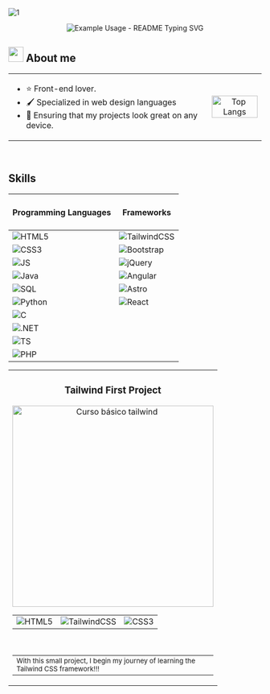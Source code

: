 ![1](https://github.com/pacomariano28/pacomariano28/assets/65359485/7862714a-8612-4ae4-8b9f-0db028325a6b)

<p align="center">
   <img src="https://readme-typing-svg.demolab.com/?lines=Welcome+to+my+github+:D;Hello+world+🌐&font=Fira%20Code&center=true&width=380&height=50&duration=4000&pause=1000" alt="Example Usage - README Typing SVG">
</p>

<!--![2](https://github.com/pacomariano28/pacomariano28/assets/65359485/ca1b6a8c-ba85-42ec-aed4-cb0ee658d306)-->


<h2><img src="https://raw.githubusercontent.com/MartinHeinz/MartinHeinz/master/wave.gif" width="30px"> About me</h2>
<table width="100" align="center">
  <tr>
    <td>
      <ul>
        <li>⭐ Front-end lover.</li>
        <li>🖌 Specialized in web design languages</li>
        <li>📲 Ensuring that my projects look great on any device.</li>
      </ul>
    </td>
    <td align="center">  
      <a href="https://github.com/pacomariano28">
          <img src="https://github-readme-stats.vercel.app/api/top-langs/?username=pacomariano28&layout=donut-vertical&theme=midnight-purple" width="100%" alt="Top Langs">
      </a>
    </td>
  </tr>
</table>

<br>

<h2>Skills</h2>

<table width="100">
  <thead>
    <tr>
      <th><h4>Programming Languages</h4></th>
      <th><h4>Frameworks</h4></th>
    </tr>
  </thead>
  <tbody>
    <tr>
        <td><img src="https://img.shields.io/badge/html5-%23E34F26.svg?style=for-the-badge&logo=html5&logoColor=white" alt="HTML5"></td>
        <td><img src="https://img.shields.io/badge/tailwindcss-%2338B2AC.svg?style=for-the-badge&logo=tailwind-css&logoColor=white" alt="TailwindCSS"></td>  
    </tr>
    <tr>
        <td><img src="https://img.shields.io/badge/css3-%231572B6.svg?style=for-the-badge&logo=css3&logoColor=white" alt="CSS3"></td>
        <td><img src="https://img.shields.io/badge/bootstrap-%238511FA.svg?style=for-the-badge&logo=bootstrap&logoColor=white" alt="Bootstrap"></td>  
    </tr>
    <tr>
        <td><img src="https://img.shields.io/badge/javascript-%23323330.svg?style=for-the-badge&logo=javascript&logoColor=%23F7DF1E" alt="JS"></td>
        <td><img src="https://img.shields.io/badge/jquery-%230769AD.svg?style=for-the-badge&logo=jquery&logoColor=white" alt="jQuery"></td>
    </tr>
    <tr>
        <td><img src="https://img.shields.io/badge/java-%23ED8B00.svg?style=for-the-badge&logo=openjdk&logoColor=white" alt="Java"></td>
        <td><img src="https://img.shields.io/badge/angular-%23DD0031.svg?style=for-the-badge&logo=angular&logoColor=white" alt="Angular"></td>  
    </tr>
    <tr>
        <td><img src="https://img.shields.io/badge/mysql-4479A1.svg?style=for-the-badge&logo=mysql&logoColor=white" alt="SQL"></td>
        <td><img src="https://img.shields.io/badge/astro-%232C2052.svg?style=for-the-badge&logo=astro&logoColor=white" alt="Astro"></td>  
    </tr>
    <tr>
        <td><img src="https://img.shields.io/badge/python-3670A0?style=for-the-badge&logo=python&logoColor=ffdd54" alt="Python"></td>
        <td><img src="https://img.shields.io/badge/react-%2320232a.svg?style=for-the-badge&logo=react&logoColor=%2361DAFB" alt="React"></td>
    </tr>
    <tr>
        <td><img src="https://img.shields.io/badge/c-%2300599C.svg?style=for-the-badge&logo=c&logoColor=white" alt="C"></td>
    </tr>
    <tr>
        <td><img src="https://img.shields.io/badge/.NET-5C2D91?style=for-the-badge&logo=.net&logoColor=white" alt=".NET"></td>
    </tr>
    <tr>
        <td><img src="https://img.shields.io/badge/typescript-%23007ACC.svg?style=for-the-badge&logo=typescript&logoColor=white" alt="TS"></td>
    </tr>
    <tr>
        <td><img src="https://img.shields.io/badge/php-%23777BB4.svg?style=for-the-badge&logo=php&logoColor=white" alt="PHP"></td>
    </tr>
  </tbody>
</table>

<table align="center">
  <tr>
    <td width="50">
      <h3 align="center">Tailwind First Project</h3>
      <div align="center">
        <a href="https://github.com/pacomariano28/Primer-proyecto-TailwindCSS" target="_blank">
          <img src="https://vabadus.es/images/cache/imagen_nodo/images/articulos/64b524021adc5990918944.png" width="400" alt="Curso básico tailwind">
        </a>
        <br>
        <table>
          <td><img src="https://img.shields.io/badge/html5-%23E34F26.svg?style=for-the-badge&logo=html5&logoColor=white" alt="HTML5"></td>
          <td><img src="https://img.shields.io/badge/tailwindcss-%2338B2AC.svg?style=for-the-badge&logo=tailwind-css&logoColor=white" alt="TailwindCSS"></td>
          <td><img src="https://img.shields.io/badge/css3-%231572B6.svg?style=for-the-badge&logo=css3&logoColor=white" alt="CSS3"></td>
        </table>
        <br>
        <table>
          <td>
            <small>With this small project, I begin my journey of learning the Tailwind CSS framework!!!</small>
          </td>
        </table>
      </div>
    </td>
  </tr>
</table>


